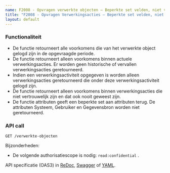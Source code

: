 ```yaml
---
name: F2008 - Opvragen verwerkte objecten – Beperkte set velden, niet vertrouwelijk of vertrouwelijkheid opgeheven
title: "F2008 - Opvragen Verwerkingsacties – Beperkte set velden, niet vertrouwelijk of vertrouwelijkheid opgeheven"
layout: default
---
```


### Functionaliteit

* De functie retourneert alle voorkomens die van het verwerkte object gelogd zijn in de opgevraagde periode.
* De functie retourneert alleen voorkomens binnen actuele verwerkingsacties. Er worden geen historische of vervallen verwerkingsacties geretourneerd.
* Indien een verwerkingsactiviteit opgegeven is worden alleen verwerkingsacties geretourneerd die onder deze verwerkingsactiviteit gelogd zijn.
* De functie retourneert alleen voorkomens binnen verwerkingsacties die niet vertrouwelijk zijn en dat ook nooit geweest zijn. 
* De functie attributen geeft een beperkte set aan attributen terug. De attributen Systeem, Gebruiker en Gegevensbron worden niet geretourneerd.


### API call

`GET /verwerkte-objecten`

Bijzonderheden:
* De volgende authorisatiescope is nodig: `read:confidential` .

API specificatie (OAS3) in
  [ReDoc](http://redocly.github.io/redoc/?url=https://raw.githubusercontent.com/VNG-Realisatie/gemma-verwerkingenlogging/master/docs/_content/api-read/oas-specification/logging-verwerkingen-api/openapi.yaml#operation/verwerkte-objecten_list),
  [Swagger](https://petstore.swagger.io/?url=https://raw.githubusercontent.com/VNG-Realisatie/gemma-verwerkingenlogging/master/docs/_content/api-read/oas-specification/logging-verwerkingen-api/openapi.yaml#operation/verwerkte-objecten_list) of
  [YAML](https://raw.githubusercontent.com/VNG-Realisatie/gemma-verwerkingenlogging/master/docs/_content/api-read/oas-specification/logging-verwerkingen-api/openapi.yaml#operation/verwerkte-objecten_list).

